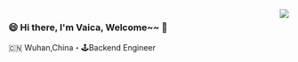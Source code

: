 <img align="right" src="https://github-readme-stats.vercel.app/api?username=zqlit&show_icons=true&icon_color=805AD5&text_color=718096&bg_color=ffffff&hide_title=true" />

### 😄 Hi there, I'm Vaica, Welcome~~ 👋

🇨🇳 Wuhan,China・🕹Backend Engineer
